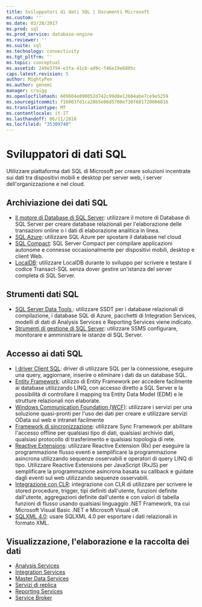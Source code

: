 ```yaml
---
title: Sviluppatori di dati SQL | Documenti Microsoft
ms.custom: ''
ms.date: 03/28/2017
ms.prod: sql
ms.prod_service: database-engine
ms.reviewer: ''
ms.suite: sql
ms.technology: connectivity
ms.tgt_pltfrm: ''
ms.topic: conceptual
ms.assetid: 249e3794-e3fa-41cb-ad9c-f46e19e6805c
caps.latest.revision: 5
author: MightyPen
ms.author: genemi
manager: craigg
ms.openlocfilehash: 609604e890052d742c99d8e12604abe7ce9e5259
ms.sourcegitcommit: f16003fd1ca28b5e06d5700e730f681720006816
ms.translationtype: MT
ms.contentlocale: it-IT
ms.lasthandoff: 06/11/2018
ms.locfileid: "35309740"
---
```

# <a name="sql-data-developer"></a>Sviluppatori di dati SQL
Utilizzare piattaforma dati SQL di Microsoft per creare soluzioni incentrate sui dati tra dispositivi mobili e desktop per server web, i server dell'organizzazione e nel cloud.  

## <a name="sql-data-storage"></a>Archiviazione dei dati SQL
* [Il motore di Database di SQL Server](../database-engine/configure-windows/sql-server-database-engine.md): utilizzare il motore di Database di SQL Server per creare database relazionali per l'elaborazione delle transazioni online o i dati di elaborazione analitica in linea. 
* [SQL Azure](https://docs.microsoft.com/azure/sql-database/): utilizzare SQL Azure per spostare il database nel cloud 
* [SQL Compact](https://www.microsoft.com/en-us/download/details.aspx?id=17876): SQL Server Compact per compilare applicazioni autonome e connesse occasionalmente per dispositivi mobili, desktop e client Web.
* [LocalDB](../database-engine/configure-windows/sql-server-2016-express-localdb.md): utilizzare LocalDB durante lo sviluppo per scrivere e testare il codice Transact-SQL senza dover gestire un'istanza del server completa di SQL Server.

## <a name="sql-data-tools"></a>Strumenti dati SQL
* [SQL Server Data Tools ](../ssdt/download-sql-server-data-tools-ssdt.md) : utilizzare SSDT per i database relazionali di compilazione, i database SQL di Azure, pacchetti di Integration Services, modelli di dati di Analysis Services e Reporting Services viene indicato.
* [Strumenti di gestione di SQL Server](../ssms/download-sql-server-management-studio-ssms.md): utilizzare SSMS configurare, monitorare e amministrare le istanze di SQL Server.

## <a name="sql-data-access"></a>Accesso ai dati SQL
* [I driver Client SQL](sql-connection-libraries.md): driver di utilizzare SQL per la connessione, eseguire una query, aggiornare, inserire o eliminare i dati da un database SQL.
* [Entity Framework](https://msdn.microsoft.com/library/gg696172.aspx): utilizzo di Entity Framework per accedere facilmente ai database utilizzando LINQ, con accesso diretto a SQL Server e la possibilità di controllare il mapping tra Entity Data Model (EDM) e le strutture relazionali non elaborate. 
* [Windows Communication Foundation (WCF)](https://msdn.microsoft.com/library/dd456779.aspx): utilizzare i servizi per una soluzione quasi-pronti per l'uso dei dati per creare e utilizzare servizi OData sul web e intranet facilmente
* [Framework di sincronizzazione](https://msdn.microsoft.com/library/jj839436.aspx): utilizzare Sync Framework per abilitare l'accesso offline per qualsiasi tipo di dati, qualsiasi archivio dati, qualsiasi protocollo di trasferimento e qualsiasi topologia di rete.
* [Reactive Extensions](https://msdn.microsoft.com/library/hh242985.aspx): utilizzare Reactive Extension (Rx) per eseguire la programmazione flusso eventi e semplificare la programmazione asincrona utilizzando sequenze osservabili e operatori di query LINQ di tipo.  Utilizzare Reactive Extensions per JavaScript (RxJS) per semplificare la programmazione asincrona basata su callback e guidate dagli eventi sul web utilizzando sequenze osservabili.
* [Integrazione con CLR](../relational-databases/clr-integration/common-language-runtime-clr-integration-programming-concepts.md): integrazione con CLR di utilizzare per scrivere le stored procedure, trigger, tipi definiti dall'utente, funzioni definite dall'utente, aggregazioni definite dall'utente e con valori di tabella funzioni di flusso usando qualsiasi linguaggio .NET Framework, tra cui Microsoft Visual Basic .NET e Microsoft Visual c#. 
* [SQLXML 4.0](../relational-databases/sqlxml/sqlxml-4-0-programming-concepts.md): usare SQLXML 4.0 per esportare i dati relazionali in formato XML.

## <a name="data-collection-processing-and-visualization"></a>Visualizzazione, l'elaborazione e la raccolta dei dati
* [Analysis Services](../analysis-services/analysis-services-developer-documentation.md)
* [Integration Services](../integration-services/integration-services-developer-documentation.md)  
* [Master Data Services](../master-data-services/develop/master-data-services-developer-documentation.md)
* [Servizi di replica](../relational-databases/replication/concepts/replication-developer-documentation.md)
* [Reporting Services](../reporting-services/reporting-services-developer-documentation.md)
* [Service Broker](../database-engine/configure-windows/sql-server-service-broker.md)


 
